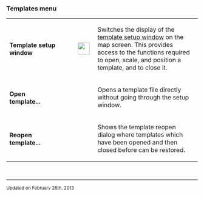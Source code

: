 <!DOCTYPE html PUBLIC "-//W3C//DTD html 4.01 Transitional//EN">
<html>
<head>
<title>OpenOrienteering Mapper Help - Templates menu</title>
<link rel="stylesheet" href="oomap.css" type="text/css" title="OOMapper stylesheet">
<meta name="author" content="Peter Hoban, Thomas Schoeps">
<meta name="description" content="Open Orienteering Mapper help">
<meta name="keywords" content="Help, Orienteering, mapping">
</head>
<body>


<h3>Templates menu</h3>

<table><tr><td width="160"><h4>Template setup window</h4></td><td width="40"><h4></h4></td><td width="40"> <img class=small src="../../images/new.png" width="32" height="32" border="0" alt="" /></td><td width="400">
<p>Switches the display of the <a href="templates.html#setup">template setup window</a> on the map screen. This provides access to the functions required to open, scale, and position a template, and to close it.</p></td></tr>

<tr><td><h4>Open template...</h4></td><td><h4> </h4></td><td> </td><td>
<p>Opens a template file directly without going through the setup window.</p> </td></tr>

<tr><td><h4>Reopen template...</h4></td><td><h4> </h4></td><td> </td><td>
<p>Shows the template reopen dialog where templates which have been opened and then closed before can be restored.</p> </td></tr>

</table>


<p>&nbsp;</p>
<hr/>
<p><small>Updated on February 26th, 2013</small></p>
</body>
</html>